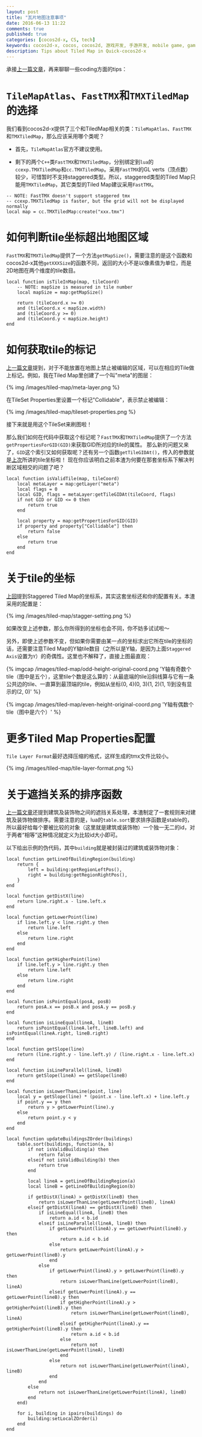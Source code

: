 ```yaml
---
layout: post
title: "瓦片地图注意事项"
date: 2016-06-13 11:22
comments: true
published: true
categories: [cocos2d-x, CS, tech]
keywords: cocos2d-x, cocos, cocos2d, 游戏开发, 手游开发, mobile game, game devolopment, tile, tiled, tiled map, 瓦片地图, staggered tiled map
description: Tips about Tiled Map in Quick-cocos2d-x
---
```


承接[上一篇文章](http://galoisplusplus.coding.me/blog/2016/06/03/math-in-staggered-tiled-map/)，再来聊聊一些coding方面的tips：

<!-- more -->

# `TileMapAtlas`、`FastTMX`和`TMXTiledMap`的选择 #

我们看到cocos2d-x提供了三个和TiledMap相关的类：`TileMapAtlas`、`FastTMX`和`TMXTiledMap`，那么应该采用哪个类呢？

- 首先，`TileMapAtlas`官方不建议使用。

- 剩下的两个`C++`类`FastTMX`和`TMXTiledMap`，分别绑定到`lua`的`ccexp.TMXTiledMap`和`cc.TMXTiledMap`。采用`FastTMX`的GL verts（顶点数）较少，可惜暂时不支持staggered类型。所以，staggered类型的Tiled Map只能用`TMXTiledMap`，其它类型的Tiled Map建议采用`FastTMX`。

```
-- NOTE: FastTMX doesn't support staggered tmx
-- ccexp.TMXTiledMap is faster, but the grid will not be displayed normally
local map = cc.TMXTiledMap:create("xxx.tmx")
```

# 如何判断tile坐标超出地图区域 #

`FastTMX`和`TMXTiledMap`提供了一个方法`getMapSize()`，需要注意的是这个函数和cocos2d-x其他`getXXXSize`的函数不同，返回的大小不是以像素值为单位，而是2D地图在两个维度的tile数目。

```
local function isTileInMap(map, tileCoord)
    -- NOTE: mapSize is measured in tile number
    local mapSize = map:getMapSize()

    return (tileCoord.x >= 0)
    and (tileCoord.x < mapSize.width)
    and (tileCoord.y >= 0)
    and (tileCoord.y < mapSize.height)
end
```

# 如何获取tile的标记 #

[上一篇文章](http://galoisplusplus.coding.me/blog/2016/06/03/math-in-staggered-tiled-map/)提到，对于不能放置在地图上禁止被编辑的区域，可以在相应的Tile做上标记。例如，我在Tiled Map里创建了一个叫"meta"的图层：

{% img /images/tiled-map/meta-layer.png %}

在TileSet Properties里设置一个标记"Collidable"，表示禁止被编辑：

{% img /images/tiled-map/tileset-properties.png %}

接下来就是用这个TileSet来刷图啦！

那么我们如何在代码中获取这个标记呢？`FastTMX`和`TMXTiledMap`提供了一个方法`getPropertiesForGID(GID)`来获取GID所对应的tile的属性。
那么新的问题又来了，`GID`这个索引又如何获取呢？还有另一个函数`getTileGIDAt()`，传入的参数就是[上次](http://galoisplusplus.coding.me/blog/2016/06/03/math-in-staggered-tiled-map/)所讲的tile坐标啦！
现在你应该明白之前本渣为何要在那套坐标系下解决判断区域相交的问题了吧？

```
local function isValidTile(map, tileCoord)
    local metaLayer = map:getLayer("meta")
    local flags = 0
    local GID, flags = metaLayer:getTileGIDAt(tileCoord, flags)
    if not GID or GID <= 0 then
        return true
    end

    local property = map:getPropertiesForGID(GID)
    if property and property["Collidable"] then
        return false
    else
        return true
    end
end
```

# 关于tile的坐标 #

[上回](http://galoisplusplus.coding.me/blog/2016/06/03/math-in-staggered-tiled-map/)提到Staggered Tiled Map的坐标系，其实这套坐标还和你的配置有关。本渣采用的配置是：

{% img /images/tiled-map/stagger-setting.png %}

如果改变上述参数，那么你所得到的坐标也会不同，你不妨多试试啦～

另外，即使上述参数不变，但如果你需要由某一点的坐标求出它所在tile的坐标的话，还需要注意Tiled Map的Y轴tile数目（之所以是Y轴，是因为上面`Staggered Axis`设置为`Y`）的奇偶性。这里也不解释了，直接上图最直观：

{% imgcap /images/tiled-map/odd-height-original-coord.png 'Y轴有奇数个tile（图中是五个），这里tile个数是这么算的：从最底端的tile沿斜线算与它有一条公共边的tile、一直算到最顶端的tile，例如从坐标(0, 4)(0, 3)(1, 2)(1, 1)到没有显示的(2, 0)' %}

{% imgcap /images/tiled-map/even-height-original-coord.png 'Y轴有偶数个tile（图中是六个）' %}

# 更多Tiled Map Properties配置 #

`Tile Layer Format`最好选择压缩的格式，这样生成的tmx文件比较小。

{% img /images/tiled-map/tile-layer-format.png %}

# 关于遮挡关系的排序函数 #

[上一篇文章](http://galoisplusplus.coding.me/blog/2016/06/03/math-in-staggered-tiled-map/)还提到建筑及装饰物之间的遮挡关系处理，本渣制定了一套规则来对建筑及装饰物做排序。需要注意的是，lua的`table.sort`要求排序函数是stable的，所以最好给每个要被比较的对象（这里就是建筑或装饰物）一个独一无二的id，对于两者“相等”这种情况就定义为比较id大小即可。

以下给出示例的伪代码，其中`building`就是被封装过的建筑或装饰物对象：

```
local function getLineOfBuildingRegion(building)
    return {
        left = building:getRegionLeftPos(),
        right = building:getRegionRightPos(),
    }
end

local function getDistX(line)
    return line.right.x - line.left.x
end

local function getLowerPoint(line)
    if line.left.y < line.right.y then
        return line.left
    else
        return line.right
    end
end

local function getHigherPoint(line)
    if line.left.y > line.right.y then
        return line.left
    else
        return line.right
    end
end

local function isPointEqual(posA, posB)
    return posA.x == posB.x and posA.y == posB.y
end

local function isLineEqual(lineA, lineB)
    return isPointEqual(lineA.left, lineB.left) and isPointEqual(lineA.right, lineB.right)
end

local function getSlope(line)
    return (line.right.y - line.left.y) / (line.right.x - line.left.x)
end

local function isLineParallel(lineA, lineB)
    return getSlope(lineA) == getSlope(lineB)
end

local function isLowerThanLine(point, line)
    local y = getSlope(line) * (point.x - line.left.x) + line.left.y
    if point.y == y then
        return y > getLowerPoint(line).y
    else
        return point.y < y
    end
end

local function updateBuildingsZOrder(buildings)
    table.sort(buildings, function(a, b)
        if not isValidBuilding(a) then
            return false
        elseif not isValidBuilding(b) then
            return true
        end

        local lineA = getLineOfBuildingRegion(a)
        local lineB = getLineOfBuildingRegion(b)

        if getDistX(lineA) > getDistX(lineB) then
            return isLowerThanLine(getLowerPoint(lineB), lineA)
        elseif getDistX(lineA) == getDistX(lineB) then
            if isLineEqual(lineA, lineB) then
                return a.id < b.id
            elseif isLineParallel(lineA, lineB) then
                if getLowerPoint(lineA).y == getLowerPoint(lineB).y then
                    return a.id < b.id
                else
                    return getLowerPoint(lineA).y > getLowerPoint(lineB).y
                end
            else
                if getLowerPoint(lineA).y > getLowerPoint(lineB).y then
                    return isLowerThanLine(getLowerPoint(lineB), lineA)
                elseif getLowerPoint(lineA).y == getLowerPoint(lineB).y then
                    if getHigherPoint(lineA).y > getHigherPoint(lineB).y then
                        return isLowerThanLine(getLowerPoint(lineB), lineA)
                    elseif getHigherPoint(lineA).y == getHigherPoint(lineB).y then
                        return a.id < b.id
                    else
                        return not isLowerThanLine(getLowerPoint(lineA), lineB)
                    end
                else
                    return not isLowerThanLine(getLowerPoint(lineA), lineB)
                end
            end
        else
            return not isLowerThanLine(getLowerPoint(lineA), lineB)
        end
    end)

    for i, building in ipairs(buildings) do
        building:setLocalZOrder(i)
    end
end
```
